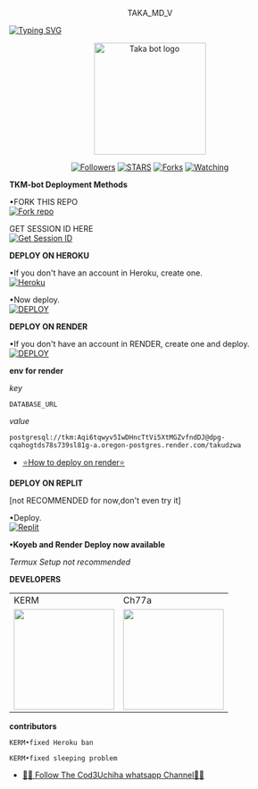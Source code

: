 <p align="center">
TAKA_MD_V
</p>

<a href="https://git.io/typing-svg"><img src="https://readme-typing-svg.demolab.com?font=Black+Ops+One&size=50&pause=1000&color=DAA520&center=true&width=910&height=100&lines=THANKS FOR CHOOSING +TAKA_MD_V;MULTI+DEVICE+WHATSAPP+BOT" alt="Typing SVG" /></a>
  </p>

<p align="center">
  <a href="https://github.com/Ch77a">
    <img alt="Taka bot logo" height="200" src="https://i.imgur.com/vci8Frt.jpeg">
  </a>
</p>

<p align="center">
  <a href="https://github.com/Ch77a?tab=followers"><img title="Followers" src="https://img.shields.io/github/followers/Ch77a?label=Followers&style=social"></a>
  <a href="https://github.com/Ch77a/TAKA_MD_V/stargazers/"><img title="STARS" src="https://img.shields.io/github/stars/Ch77a/TAKA_MD_V?&style=social"></a>
  <a href="https://github.com/Ch77a/TAKA_MD_V/network/members"><img title="Forks" src="https://img.shields.io/github/forks/Ch77a/TAKA_MD_V?style=social"></a>
  <a href="https://github.com/Ch77a/TAKA_MD_V/watchers"><img title="Watching" src="https://img.shields.io/github/watchers/Ch77a/TAKA_MD_V?label=Watching&style=social"></a>
</p>

 **TKM-bot Deployment Methods**

•FORK THIS REPO
 <br>
 <a href='https://github.com/Ch77a/TAKA_MD_V/fork' target="_blank"><img alt='Fork repo' src='https://img.shields.io/badge/Fork-black?style=for-the-badge&logo=git&logoColor=white'/></a>

 GET SESSION ID HERE
 <br>
 <a href='https://kata-session.onrender.com' target="_blank"><img alt='Get Session ID' src='https://img.shields.io/badge/Get session id-blue?style=for-the-badge&logo=opencv&logoColor=white'/></a> 

**DEPLOY ON HEROKU**

•If you don't have an account in Heroku, create one.
   <br>
    <a href='https://signup.heroku.com/' target="_blank"><img alt='Heroku' src='https://img.shields.io/badge/-Create-purple?style=for-the-badge&logo=heroku&logoColor=white'/></a>

•Now deploy.
    <br>
    <a href='https://dashboard.heroku.com/new?template=https://github.com/Ch77a/TAKA_MD_V' target="_blank"><img alt='DEPLOY' src='https://img.shields.io/badge/-DEPLOY-purple?style=for-the-badge&logo=heroku&logoColor=white'/></a>

**DEPLOY ON RENDER**

•If you don't have an account in RENDER, create one and deploy.
    <br>
    <a href='https://dashboard.render.com/select-repo?type=web' target="_blank"><img alt='DEPLOY' src='https://img.shields.io/badge/-DEPLOY-black?style=for-the-badge&logo=render&logoColor=white'/></a>

**env for render**

_key_

```
DATABASE_URL
```
_value_

```
postgresql://tkm:Aqi6tqwyv5IwDHncTtVi5XtMGZvfndDJ@dpg-cqahogtds78s739sl81g-a.oregon-postgres.render.com/takudzwa
```
* [⭐️How to deploy on render⭐️](https://youtu.be/FiRpFMZZrMU?si=tyLUSRBqLt4wyfK-)


**DEPLOY ON REPLIT**

[not RECOMMENDED for now,don't even try it]

•Deploy.
    <br>
    <a href='https://replit.com/github/Ch77a/TAKA_MD_V' target="_blank"><img alt='Replit' src='https://img.shields.io/badge/-Deploy-red?style=for-the-badge&logo=replit&logoColor=white'/></a>

**•Koyeb and Render Deploy now available**

_Termux Setup not recommended_

**DEVELOPERS**

<table>
  <tr>
    <td>KERM</td>
    <td>Ch77a</td>
  </tr>
  <tr>
    <td><a href="https://github.com/Kgtech-cmr"><img src="https://i.imgur.com/w3v902K.jpeg" width="180"</td>
    <td><a href="https://github.com/Ch77a"><img src="https://telegra.ph/file/7d1d362a15f946d427db1.jpg" width="180"</td>
  </tr>
</table>

**contributors**

```
KERM•fixed Heroku ban
```
```
KERM•fixed sleeping problem
```

* [🧑‍💻 Follow The Cod3Uchiha whatsapp Channel🧑‍💻](https://whatsapp.com/channel/0029Vark1I1AYlUR1G8YMX31)


